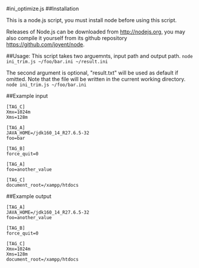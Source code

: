 #ini_optimize.js
##Installation

This is a node.js script, you must install node before using this script.

Releases of Node.js can be downloaded from http://nodejs.org, you may also 
compile it yourself from its github repository https://github.com/joyent/node.

##Usage:
This script takes two arguemnts, input path and output path.
`node ini_trim.js ~/foo/bar.ini ~/result.ini`

The second argument is optional, "result.txt" will be used as default if omitted.
Note that the file will be written in the current working directory.
`node ini_trim.js ~/foo/bar.ini`

##Example input
```
[TAG_C]
Xmx=1024m
Xms=128m

[TAG_A]
JAVA_HOME=/jdk160_14_R27.6.5-32
foo=bar

[TAG_B]
force_quit=0

[TAG_A]
foo=another_value

[TAG_C]
document_root=/xampp/htdocs
```

##Example output
```
[TAG_A]
JAVA_HOME=/jdk160_14_R27.6.5-32
foo=another_value

[TAG_B]
force_quit=0

[TAG_C]
Xmx=1024m
Xms=128m
document_root=/xampp/htdocs
```